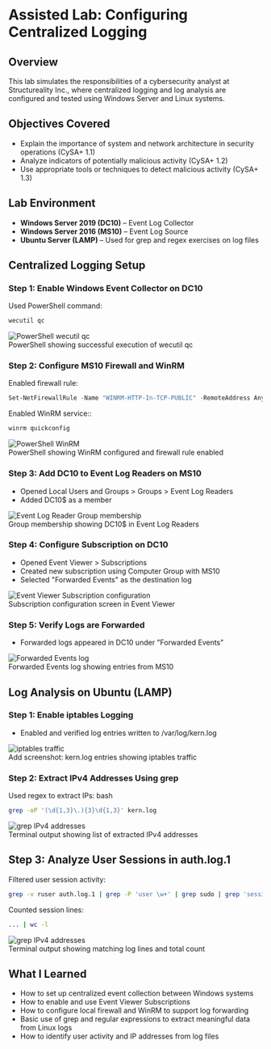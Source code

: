 # Assisted Lab: Configuring Centralized Logging

## Overview

This lab simulates the responsibilities of a cybersecurity analyst at Structureality Inc., where centralized logging and log analysis are configured and tested using Windows Server and Linux systems.

## Objectives Covered

- Explain the importance of system and network architecture in security operations (CySA+ 1.1)
- Analyze indicators of potentially malicious activity (CySA+ 1.2)
- Use appropriate tools or techniques to detect malicious activity (CySA+ 1.3)

## Lab Environment

- **Windows Server 2019 (DC10)** – Event Log Collector
- **Windows Server 2016 (MS10)** – Event Log Source
- **Ubuntu Server (LAMP)** – Used for grep and regex exercises on log files

## Centralized Logging Setup

### Step 1: Enable Windows Event Collector on DC10

Used PowerShell command:

```powershell
wecutil qc
```

![PowerShell wecutil qc](images/powershell_wecutil.png)  
PowerShell showing successful execution of wecutil qc

### Step 2: Configure MS10 Firewall and WinRM

Enabled firewall rule:

```powershell
Set-NetFirewallRule -Name "WINRM-HTTP-In-TCP-PUBLIC" -RemoteAddress Any
```

Enabled WinRM service::

```powershell
winrm quickconfig
```

![PowerShell WinRM](images/powershell_winrm.png)  
PowerShell showing WinRM configured and firewall rule enabled

### Step 3: Add DC10 to Event Log Readers on MS10

- Opened Local Users and Groups > Groups > Event Log Readers
- Added DC10$ as a member

![Event Log Reader Group membership](images/eventLog_Reader.png)  
Group membership showing DC10$ in Event Log Readers

### Step 4: Configure Subscription on DC10

- Opened Event Viewer > Subscriptions
- Created new subscription using Computer Group with MS10
- Selected "Forwarded Events" as the destination log

![Event Viewer Subscription configuration](images/eventViewer_subscriptionConfiguration.png)  
Subscription configuration screen in Event Viewer

### Step 5: Verify Logs are Forwarded

- Forwarded logs appeared in DC10 under "Forwarded Events"

![Forwarded Events log](images/eventViewer_forwardEvents.png)  
Forwarded Events log showing entries from MS10

## Log Analysis on Ubuntu (LAMP)

### Step 1: Enable iptables Logging

- Enabled and verified log entries written to /var/log/kern.log

![iptables traffic](images/bash_kernLog.png)  
Add screenshot: kern.log entries showing iptables traffic

### Step 2: Extract IPv4 Addresses Using grep

Used regex to extract IPs: bash

```bash
grep -oP '(\d{1,3}\.){3}\d{1,3}' kern.log
```

![grep IPv4 addresses](images/bash_IPV4.png)  
Terminal output showing list of extracted IPv4 addresses

## Step 3: Analyze User Sessions in auth.log.1

Filtered user session activity:

```bash
grep -v ruser auth.log.1 | grep -P 'user \w+' | grep sudo | grep 'session opened'
```

Counted session lines:

```bash
... | wc -l
```

![grep IPv4 addresses](images/bash_countSessionLines.png)  
Terminal output showing matching log lines and total count

## What I Learned

- How to set up centralized event collection between Windows systems
- How to enable and use Event Viewer Subscriptions
- How to configure local firewall and WinRM to support log forwarding
- Basic use of grep and regular expressions to extract meaningful data from Linux logs
- How to identify user activity and IP addresses from log files
